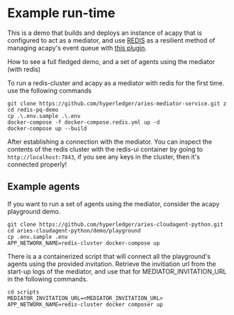 # Example run-time

This is a demo that builds and deploys an instance of acapy that is configured to act as a mediator, and use [REDIS](https://redis.com/) as a resilient method of managing acapy's event queue with [this plugin](https://github.com/bcgov/aries-acapy-plugin-redis-events). 

How to see a full fledged demo, and a set of agents using the mediator (with redis)  

To run a redis-cluster and acapy as a mediator with redis for the first time. use the following commands

```
git clone https://github.com/hyperledger/aries-mediator-service.git z
cd redis-pq-demo
cp .\.env.sample .\.env 
docker-compose -f docker-compose.redis.yml up -d
docker-compose up --build
```

After establishing a connection with the mediator. You can inspect the contents of the redis cluster with the redis-ui container by going to `http://localhost:7843`, if you see any keys in the cluster, then it's connected properly!

## Example agents

If you want to run a set of agents using the mediator, consider the acapy playground demo. 

```
git clone https://github.com/hyperledger/aries-cloudagent-python.git
cd aries-cloudagent-python/demo/playground
cp .env.sample .env
APP_NETWORK_NAME=redis-cluster docker-compose up
```

There is a a containerized script that will connect all the playground's agents using the provided invitation. Retrieve the invitiation url from the start-up logs of the mediator, and use that for MEDIATOR_INVITATION_URL in the following commands. 

```
cd scripts
MEDIATOR_INVITATION_URL=<MEDIATOR_INVITATION_URL> APP_NETWORK_NAME=redis-cluster docker composer up
```